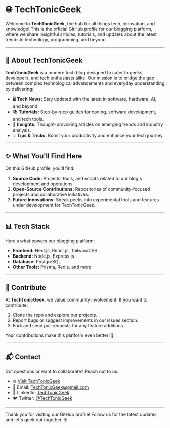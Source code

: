 # 🌐 TechTonicGeek  

Welcome to **TechTonicGeek**, the hub for all things tech, innovation, and knowledge! This is the official GitHub profile for our blogging platform, where we share insightful articles, tutorials, and updates about the latest trends in technology, programming, and beyond.

---

## 🚀 About TechTonicGeek  

**TechTonicGeek** is a modern tech blog designed to cater to geeks, developers, and tech enthusiasts alike. Our mission is to bridge the gap between complex technological advancements and everyday understanding by delivering:  

- 🖥️ **Tech News:** Stay updated with the latest in software, hardware, AI, and beyond.  
- 📚 **Tutorials:** Step-by-step guides for coding, software development, and tech tools.  
- 🌟 **Insights:** Thought-provoking articles on emerging trends and industry analysis.  
- 💡 **Tips & Tricks:** Boost your productivity and enhance your tech journey.  

---

## ✨ What You'll Find Here  

On this GitHub profile, you'll find:  

1. **Source Code:** Projects, tools, and scripts related to our blog's development and operations.  
2. **Open-Source Contributions:** Repositories of community-focused projects and collaborative initiatives.  
3. **Future Innovations:** Sneak peeks into experimental tools and features under development for TechTonicGeek.  

---

## 📊 Tech Stack  

Here's what powers our blogging platform:  

- **Frontend:** Next.js, React.js, TailwindCSS  
- **Backend:** Node.js, Express.js  
- **Database:** PostgreSQL   
- **Other Tools:** Prisma, Redis, and more  

---

## 🤝 Contribute  

At **TechTonicGeek**, we value community involvement! If you want to contribute:  

1. Clone the repo and explore our projects.  
2. Report bugs or suggest improvements in our issues section.  
3. Fork and send pull requests for any feature additions.  

Your contributions make this platform even better! 💪  

---

## 📬 Contact  

Got questions or want to collaborate? Reach out to us:  

- 🌐 [Visit TechTonicGeek](https://techtonicgeek.com)  
- 📧 Email: [TechTonicGeek@gmail.com](mailto:contact@techtonicgeek.com)  
- 💼 LinkedIn: [TechTonicGeek](https://linkedin.com/in/TechTonicGeek)  
- 🐦 Twitter: [@TechTonicGeek](https://twitter.com/TechTonicGeek)  

---

Thank you for visiting our GitHub profile! Follow us for the latest updates, and let's geek out together. 🤓
